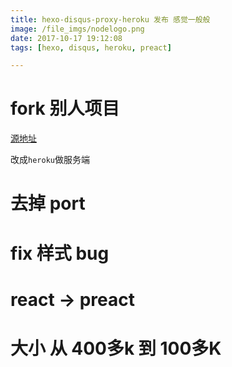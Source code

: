 ```yaml
---
title: hexo-disqus-proxy-heroku 发布 感觉一般般
image: /file_imgs/nodelogo.png
date: 2017-10-17 19:12:08
tags: [hexo, disqus, heroku, preact]

---
```


# fork 别人项目

[源地址](https://github.com/chinanf-boy/disqus-proxy-heroku)

改成``heroku``做服务端

# 去掉 port

# fix 样式 bug

# react -> preact

# 大小 从 400多k 到 100多K